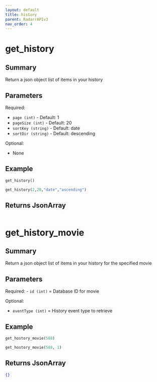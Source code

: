 ```yaml
---
layout: default
title: history
parent: RadarrAPIv3
nav_order: 4
---
```


# get_history

## Summary

Return a json object list of items in your history

## Parameters

Required:

- `page (int)` - Default: 1
- `pageSize (int)` - Default: 20
- `sortKey (string)` - Default: date
- `sortDir (string)` - Default: descending

Optional:

- None

## Example

```python
get_history()
```
```python
get_history(2,20,"date","ascending")
```

## Returns JsonArray

```json

```

# get_history_movie

## Summary

Return a json object list of items in your history for the specified movie

## Parameters

Required:
    - `id (int)` = Database ID for movie

Optional:
   - `eventType (int)` = History event type to retrieve

## Example

```python
get_hostory_movie(588)
```
```python
get_hostory_movie(588, 1)
```

## Returns JsonArray

```json
{}
```
